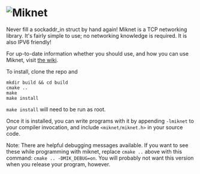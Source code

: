 ![Miknet](http://i.imgur.com/Usa3XYe.png)
================================================================================

Never fill a sockaddr_in struct by hand again! Miknet is a TCP networking
library. It's fairly simple to use; no networking knowledge is required. It is
also IPV6 friendly!

For up-to-date information whether you should use, and how you can use Miknet,
visit [the wiki](https://github.com/PaytonTurnage/Miknet/wiki).

To install, clone the repo and

    mkdir build && cd build
    cmake ..
    make
    make install

```make install``` will need to be run as root.

Once it is installed, you can write programs with it by appending ```-lmiknet``` to
your compiler invocation, and include ```<miknet/miknet.h>``` in your source code.

Note: There are helpful debugging messages available. If you want to see these
while programming with miknet, replace ```cmake ..``` above with this command:
```cmake .. -DMIK_DEBUG=on```. You will probably not want this version when you
release your program, however.
